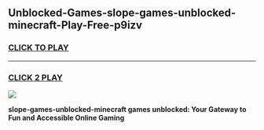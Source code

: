 
## Unblocked-Games-slope-games-unblocked-minecraft-Play-Free-p9izv
<h3>
<a href="https://premium76.site?title=slope-games-unblocked-minecraft&ref=18A">CLICK TO PLAY</a></h3>
<hr>

<h3>
<a href="https://premium76.site?title=slope-games-unblocked-minecraft&ref=18A">CLICK 2 PLAY</a>
  
</h3>

<a href="https://premium76.site?title=slope-games-unblocked-minecraft&ref=18A"><img src="https://clearcache.store/games.png"></a>


**slope-games-unblocked-minecraft games unblocked: Your Gateway to Fun and Accessible Online Gaming**
